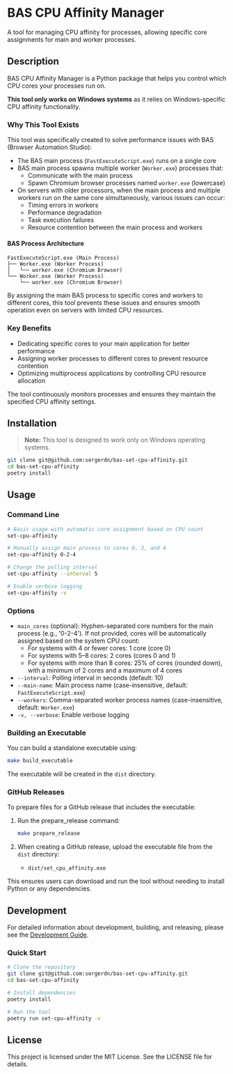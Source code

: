 # BAS CPU Affinity Manager

A tool for managing CPU affinity for processes, allowing specific core assignments for main and worker processes.

## Description

BAS CPU Affinity Manager is a Python package that helps you control which CPU cores your processes run on.

**This tool only works on Windows systems** as it relies on Windows-specific CPU affinity functionality.

### Why This Tool Exists

This tool was specifically created to solve performance issues with BAS (Browser Automation Studio):

- The BAS main process (`FastExecuteScript.exe`) runs on a single core
- BAS main process spawns multiple worker (`Worker.exe`) processes that:
    - Communicate with the main process
    - Spawn Chromium browser processes named `worker.exe` (lowercase)
- On servers with older processors, when the main process and multiple workers run on the same core simultaneously,
  various issues can occur:
    - Timing errors in workers
    - Performance degradation
    - Task execution failures
    - Resource contention between the main process and workers

#### BAS Process Architecture

```
FastExecuteScript.exe (Main Process)
├── Worker.exe (Worker Process)
│   └── worker.exe (Chromium Browser)
└── Worker.exe (Worker Process)
    └── worker.exe (Chromium Browser)
```

By assigning the main BAS process to specific cores and workers to different cores, this tool prevents these issues and
ensures smooth operation even on servers with limited CPU resources.

### Key Benefits

- Dedicating specific cores to your main application for better performance
- Assigning worker processes to different cores to prevent resource contention
- Optimizing multiprocess applications by controlling CPU resource allocation

The tool continuously monitors processes and ensures they maintain the specified CPU affinity settings.

## Installation

> **Note:** This tool is designed to work only on Windows operating systems.

```bash
git clone git@github.com:sergerdn/bas-set-cpu-affinity.git
cd bas-set-cpu-affinity
poetry install
```

## Usage

### Command Line

```bash
# Basic usage with automatic core assignment based on CPU count
set-cpu-affinity

# Manually assign main process to cores 0, 2, and 4
set-cpu-affinity 0-2-4

# Change the polling interval
set-cpu-affinity --interval 5

# Enable verbose logging
set-cpu-affinity -v
```

### Options

- `main_cores` (optional): Hyphen-separated core numbers for the main process (e.g., '0-2-4'). If not provided, cores
  will be automatically assigned based on the system CPU count:
    - For systems with 4 or fewer cores: 1 core (core 0)
    - For systems with 5–8 cores: 2 cores (cores 0 and 1)
    - For systems with more than 8 cores: 25% of cores (rounded down), with a minimum of 2 cores and a maximum of 4
      cores
- `--interval`: Polling interval in seconds (default: 10)
- `--main-name`: Main process name (case-insensitive, default: `FastExecuteScript.exe`)
- `--workers`: Comma-separated worker process names (case-insensitive, default: `Worker.exe`)
- `-v, --verbose`: Enable verbose logging

### Building an Executable

You can build a standalone executable using:

```bash
make build_executable
```

The executable will be created in the `dist` directory.

### GitHub Releases

To prepare files for a GitHub release that includes the executable:

1. Run the prepare_release command:
   ```bash
   make prepare_release
   ```

2. When creating a GitHub release, upload the executable file from the `dist` directory:
    - `dist/set_cpu_affinity.exe`

This ensures users can download and run the tool without needing to install Python or any dependencies.

## Development

For detailed information about development, building, and releasing, please see the [Development Guide](DEVELOPMENT.md).

### Quick Start

```bash
# Clone the repository
git clone git@github.com:sergerdn/bas-set-cpu-affinity.git
cd bas-set-cpu-affinity

# Install dependencies
poetry install

# Run the tool
poetry run set-cpu-affinity -v
```

## License

This project is licensed under the MIT License. See the LICENSE file for details.
